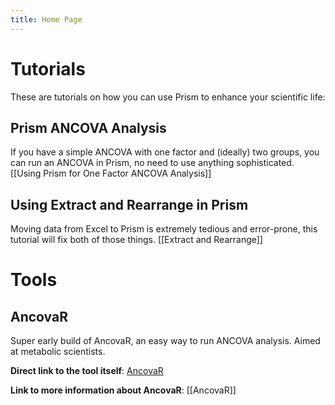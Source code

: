 ```yaml
---
title: Home Page
---
```


# Tutorials

These are tutorials on how you can use Prism to enhance your scientific life:

## Prism ANCOVA Analysis

If you have a simple ANCOVA with one factor and (ideally) two groups, you can run an ANCOVA in Prism, no need to use anything sophisticated. 
[[Using Prism for One Factor ANCOVA Analysis]]

## Using Extract and Rearrange in Prism

Moving data from Excel to Prism is extremely tedious and error-prone, this tutorial will fix both of those things.
[[Extract and Rearrange]]

# Tools

## AncovaR

Super early build of AncovaR, an easy way to run ANCOVA analysis. Aimed at metabolic scientists.

**Direct link to the tool itself**: [AncovaR](https://jordanwean.github.io/ancovaR-public/)

**Link to more information about AncovaR**: [[AncovaR]]
